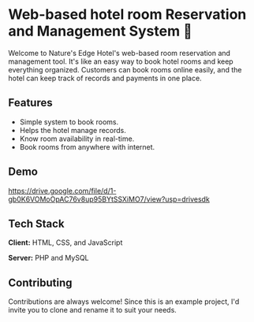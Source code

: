 
# Web-based hotel room Reservation and Management System 🏨

Welcome to Nature's Edge Hotel's web-based room reservation and management tool. It's like an easy way to book hotel rooms and keep everything organized. Customers can book rooms online easily, and the hotel can keep track of records and payments in one place. 






## Features
- Simple system to book rooms.
- Helps the hotel manage records.
- Know room availability in real-time.
- Book rooms from anywhere with internet.
 



## Demo

https://drive.google.com/file/d/1-gb0K6VOMoOpAC76v8up95BYtSSXiMO7/view?usp=drivesdk


## Tech Stack

**Client:** HTML, CSS, and JavaScript

**Server:**  PHP and MySQL


## Contributing

Contributions are always welcome! Since this is an example project, I'd invite you to clone and rename it to suit your needs.




